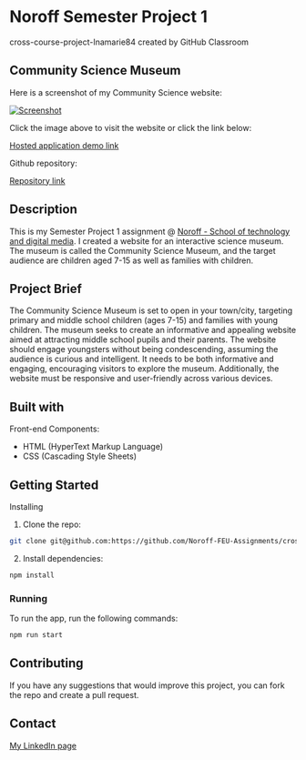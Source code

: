 # Noroff Semester Project 1
cross-course-project-Inamarie84 created by GitHub Classroom

## Community Science Museum

Here is a screenshot of my Community Science website:


[![Screenshot](https://github.com/user-attachments/assets/2d29928b-f797-4089-be1f-1c878837377f)](https://semesterproject1-inaforseth-1711.netlify.app/)


Click the image above to visit the website or click the link below:

[Hosted application demo link](https://semesterproject1-inaforseth-1711.netlify.app/)

Github repository:

[Repository link](https://github.com/Noroff-FEU-Assignments/cross-course-project-Inamarie84/tree/cms-ca)

## Description

This is my Semester Project 1 assignment @ [Noroff - School of technology and digital media](https://www.noroff.no/).
I created a website for an interactive science museum. The museum is called the Community Science Museum, and the target audience are children aged 7-15 as well as families with children.     

## Project Brief

The Community Science Museum is set to open in your town/city, targeting primary and middle school children (ages 7-15) and families with young children. The museum seeks to create an informative and appealing website aimed at attracting middle school pupils and their parents. The website should engage youngsters without being condescending, assuming the audience is curious and intelligent. It needs to be both informative and engaging, encouraging visitors to explore the museum. Additionally, the website must be responsive and user-friendly across various devices.

## Built with

Front-end Components:
* HTML (HyperText Markup Language)
* CSS (Cascading Style Sheets)

## Getting Started

Installing

1. Clone the repo:
```bash
git clone git@github.com:https://github.com/Noroff-FEU-Assignments/cross-course-project-Inamarie84
```

2. Install dependencies:
```bash
npm install
```

### Running

To run the app, run the following commands:

```bash
npm run start 
```
## Contributing

If you have any suggestions that would improve this project, you can fork the repo and create a pull request.

## Contact

[My LinkedIn page](https://www.linkedin.com/in/ina-marie-forseth-66a7b232/)

